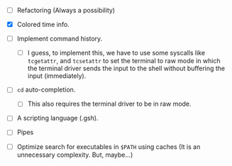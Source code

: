 - [ ] Refactoring (Always a possibility)

- [x] Colored time info.

- [ ] Implement command history.
  - [ ] I guess, to implement this, we have to use some syscalls like `tcgetattr`, and `tcsetattr` to set the terminal to raw mode in which the terminal driver sends the input to the shell without buffering the input (immediately).

- [ ] `cd` auto-completion.
  - [ ] This also requires the terminal driver to be in raw mode.

- [ ] A scripting language (.gsh).

- [ ] Pipes

- [ ] Optimize search for executables in `$PATH` using caches (It is an unnecessary complexity. But, maybe...)